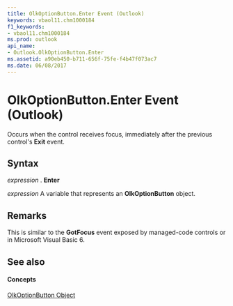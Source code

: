 ```yaml
---
title: OlkOptionButton.Enter Event (Outlook)
keywords: vbaol11.chm1000184
f1_keywords:
- vbaol11.chm1000184
ms.prod: outlook
api_name:
- Outlook.OlkOptionButton.Enter
ms.assetid: a90eb450-b711-656f-75fe-f4b47f073ac7
ms.date: 06/08/2017
---
```



# OlkOptionButton.Enter Event (Outlook)

Occurs when the control receives focus, immediately after the previous control's  **Exit** event.


## Syntax

 _expression_ . **Enter**

 _expression_ A variable that represents an **OlkOptionButton** object.


## Remarks

This is similar to the  **GotFocus** event exposed by managed-code controls or in Microsoft Visual Basic 6.


## See also


#### Concepts


[OlkOptionButton Object](Outlook.OlkOptionButton.md)

